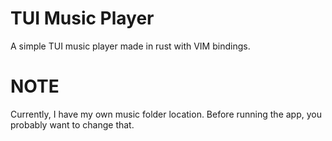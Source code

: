 # TUI Music Player
A simple TUI music player made in rust with VIM bindings.

# NOTE
Currently, I have my own music folder location. Before running the app, you probably want to change that.
